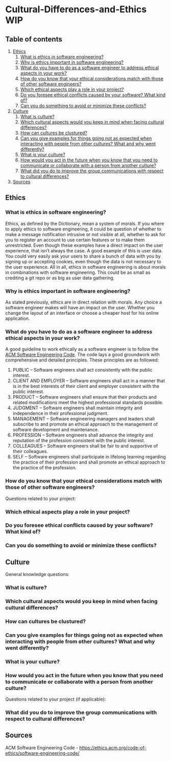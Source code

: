 # Cultural-Differences-and-Ethics WIP
## Table of contents
1. [Ethics](#ethics)
    1. [What is ethics in software engineering?](#ethics.1)
    2. [Why is ethics important in software engineering?](#ethics.2)
    3. [What do you have to do as a software engineer to address ethical aspects in your work?](#ethics.3)
    4. [How do you know that your ethical considerations match with those of other software engineers?](#ethics.4)
    5. [Which ethical aspects play a role in your project?](#ethics.5)
    6. [Do you foresee ethical conflicts caused by your software? What kind of?](#ethics.6)
    7. [Can you do something to avoid or minimize these conflicts?](#ethics.7)
2. [Culture](#culture)
    1. [What is culture?](#culture.1)
    2. [Which cultural aspects would you keep in mind when facing cultural differences?](#culture.2)
    3. [How can cultures be clustured? ](#culture.3)
    4. [Can you give examples for things going not as expected when interacting with people from other cultures? What and why went differently?](#culture.4)
    5. [What is your culture?](#culture.5)
    6. [How would you  act in the future when you know that you need to communicate or collaborate with a person from another culture?](#culture.6)
    7. [What did you  do to improve the group communications with respect to cultural differences?](#culture.7)
3. [Sources](#sources)

## Ethics <a name="ethics"></a>
### What is ethics in software engineering? <a name="ethics.1"></a>
Ethics, as defined by the Dictionary, mean a system of morals. If you where to apply ethics to software engineering, it could be question of whether to make a message notification intrusive or not visible at all, whether to ask for you to register an account to use certain features or to make them unrestricted. 
Even though these examples have a direct impact on the user experience, that isn’t always the case. A good example of this is user data. You could very easily ask your users to share a bunch of data with you by signing up or accepting cookies, even though the data is not necessary to the user experience. 
All in all, ethics in software engineering is about morals in combinations with software engineering. This could be as small as crediting a git repo or as big as user data gathering.
### Why is ethics important in software engineering? <a name="ethics.2"></a>
As stated previously, ethics are in direct relation with morals. Any choice a software engineer makes will have an impact on the user. Whether you change the layout of an interface or choose a cheaper host for his online application.

### What do you have to do as a software engineer to address ethical aspects in your work? <a name="ethics.3"></a>
A good guideline to work ethically as a software engineer is to follow the <a href="https://ethics.acm.org/code-of-ethics/software-engineering-code/">ACM Software Engineering Code</a>. The code lays a good groundwork with comprehensive and detailed principles. These principles are as followed:
1. PUBLIC – Software engineers shall act consistently with the public interest.
2. CLIENT AND EMPLOYER – Software engineers shall act in a manner that is in the best interests of their client and employer consistent with the public interest.
3. PRODUCT – Software engineers shall ensure that their products and related modifications meet the highest professional standards possible.
4. JUDGMENT – Software engineers shall maintain integrity and independence in their professional judgment.
5. MANAGEMENT – Software engineering managers and leaders shall subscribe to and promote an ethical approach to the management of software development and maintenance.
6. PROFESSION – Software engineers shall advance the integrity and reputation of the profession consistent with the public interest.
7. COLLEAGUES – Software engineers shall be fair to and supportive of their colleagues.
8. SELF – Software engineers shall participate in lifelong learning regarding the practice of their profession and shall promote an ethical approach to the practice of the profession. 
### How do you know that your ethical considerations match with those of other software engineers? <a name="ethics.4"></a>


Questions related to your project:
### Which ethical aspects play a role in your project? <a name="ethics.5"></a>
### Do you foresee ethical conflicts caused by your software? What kind of?  <a name="ethics.6"></a>
### Can you do something to avoid or minimize these conflicts? <a name="ethics.7"></a>


## Culture <a name="culture"></a>

General knowledge questions:  
### What is culture? <a name="culture.1"></a>

### Which cultural aspects would you keep in mind when facing cultural differences? <a name="culture.2"></a>

### How can cultures be clustured? <a name="culture.3"></a>

### Can you give examples for things going not as expected when interacting with people from other cultures? What and why went differently? <a name="culture.4"></a>

### What is your culture? <a name="culture.5"></a>

### How would you  act in the future when you know that you need to communicate or collaborate with a person from another culture? <a name="culture.6"></a>

Questions related to your project (if applicable):
### What did you  do to improve the group communications with respect to cultural differences? <a name="culture.7"></a>


##  Sources <a name="sources"></a>
ACM Software Engineering Code - https://ethics.acm.org/code-of-ethics/software-engineering-code/ 

